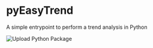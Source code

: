 # pyEasyTrend
A simple entrypoint to perform a trend analysis in Python

![Upload Python Package](https://github.com/Gabrock94/pyEasyTrend/workflows/Upload%20Python%20Package/badge.svg)
